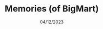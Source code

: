 ---
title: Memories (of BigMart)
slug: memories-of-bigmart
date: 04/12/2023
image: bigmart_memories.jpg
---